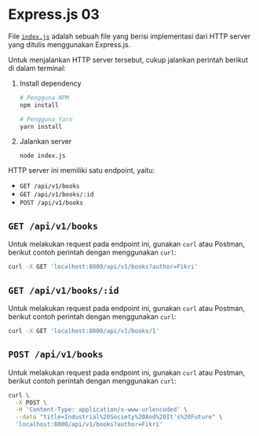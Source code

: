 # Express.js 03

File [`index.js`](./index.js) adalah sebuah file yang berisi implementasi dari
HTTP server yang ditulis menggunakan Express.js.

Untuk menjalankan HTTP server tersebut, cukup jalankan perintah berikut di dalam
terminal:

1. Install dependency

   ```bash
   # Pengguna NPM
   npm install

   # Pengguna Yarn
   yarn install
   ```

2. Jalankan server

   ```
   node index.js
   ```

HTTP server ini memiliki satu endpoint, yaitu:

- `GET /api/v1/books`
- `GET /api/v1/books/:id`
- `POST /api/v1/books`

## `GET /api/v1/books`

Untuk melakukan request pada endpoint ini, gunakan `curl` atau Postman, berikut
contoh perintah dengan menggunakan `curl`:

```bash
curl -X GET 'localhost:8000/api/v1/books?author=Fikri'
```

## `GET /api/v1/books/:id`

Untuk melakukan request pada endpoint ini, gunakan `curl` atau Postman, berikut
contoh perintah dengan menggunakan `curl`:

```bash
curl -X GET 'localhost:8000/api/v1/books/1'
```

## `POST /api/v1/books`

Untuk melakukan request pada endpoint ini, gunakan `curl` atau Postman, berikut
contoh perintah dengan menggunakan `curl`:

```bash
curl \
  -X POST \
  -H 'Content-Type: application/x-www-urlencoded' \
  --data "title=Industrial%20Society%20And%20It's%20Future" \
  'localhost:8000/api/v1/books?author=Fikri'
```
